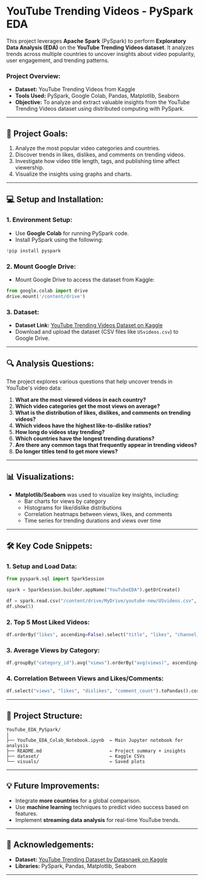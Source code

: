 
# YouTube Trending Videos - PySpark EDA

This project leverages **Apache Spark** (PySpark) to perform **Exploratory Data Analysis (EDA)** on the **YouTube Trending Videos dataset**. It analyzes trends across multiple countries to uncover insights about video popularity, user engagement, and trending patterns.

### Project Overview:
- **Dataset:** YouTube Trending Videos from Kaggle
- **Tools Used:** PySpark, Google Colab, Pandas, Matplotlib, Seaborn
- **Objective:** To analyze and extract valuable insights from the YouTube Trending Videos dataset using distributed computing with PySpark.

---

## 🎯 Project Goals:

1. Analyze the most popular video categories and countries.
2. Discover trends in likes, dislikes, and comments on trending videos.
3. Investigate how video title length, tags, and publishing time affect viewership.
4. Visualize the insights using graphs and charts.

---

## 💻 Setup and Installation:

### 1. **Environment Setup**:
   - Use **Google Colab** for running PySpark code.
   - Install PySpark using the following:
   ```python
   !pip install pyspark
   ```

### 2. **Mount Google Drive**:
   - Mount Google Drive to access the dataset from Kaggle:
   ```python
   from google.colab import drive
   drive.mount('/content/drive')
   ```

### 3. **Dataset**:
   - **Dataset Link:** [YouTube Trending Videos Dataset on Kaggle](https://www.kaggle.com/datasets/datasnaek/youtube-new)
   - Download and upload the dataset (CSV files like `USvideos.csv`) to Google Drive.

---

## 🔍 Analysis Questions:

The project explores various questions that help uncover trends in YouTube's video data:

1. **What are the most viewed videos in each country?**
2. **Which video categories get the most views on average?**
3. **What is the distribution of likes, dislikes, and comments on trending videos?**
4. **Which videos have the highest like-to-dislike ratios?**
5. **How long do videos stay trending?**
6. **Which countries have the longest trending durations?**
7. **Are there any common tags that frequently appear in trending videos?**
8. **Do longer titles tend to get more views?**

---

## 📊 Visualizations:
- **Matplotlib/Seaborn** was used to visualize key insights, including:
  - Bar charts for views by category
  - Histograms for like/dislike distributions
  - Correlation heatmaps between views, likes, and comments
  - Time series for trending durations and views over time

---

## 🛠️ Key Code Snippets:

### 1. **Setup and Load Data:**
```python
from pyspark.sql import SparkSession

spark = SparkSession.builder.appName("YouTubeEDA").getOrCreate()

df = spark.read.csv("/content/drive/MyDrive/youtube-new/USvideos.csv", header=True, inferSchema=True)
df.show(5)
```

### 2. **Top 5 Most Liked Videos:**
```python
df.orderBy("likes", ascending=False).select("title", "likes", "channel_title").show(5)
```

### 3. **Average Views by Category:**
```python
df.groupBy("category_id").avg("views").orderBy("avg(views)", ascending=False).show()
```

### 4. **Correlation Between Views and Likes/Comments:**
```python
df.select("views", "likes", "dislikes", "comment_count").toPandas().corr()
```

---

## 📝 Project Structure:
```
YouTube_EDA_PySpark/
│
├── YouTube_EDA_Colab_Notebook.ipynb  ← Main Jupyter notebook for analysis
├── README.md                         ← Project summary + insights
├── dataset/                          ← Kaggle CSVs 
└── visuals/                          ← Saved plots 
```

---

## 💡 Future Improvements:
- Integrate **more countries** for a global comparison.
- Use **machine learning** techniques to predict video success based on features.
- Implement **streaming data analysis** for real-time YouTube trends.

---

## 📣 Acknowledgements:
- **Dataset:** [YouTube Trending Dataset by Datasnaek on Kaggle](https://www.kaggle.com/datasets/datasnaek/youtube-new)
- **Libraries:** PySpark, Pandas, Matplotlib, Seaborn

---


